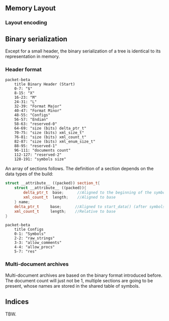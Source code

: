 ## Memory Layout

### Layout encoding

## Binary serialization

Except for a small header, the binary serialization of a tree is identical to its representation in memory.

### Header format

```mermaid
packet-beta
    title Binary Header (Start)
    0-7: "$"
    8-15: "X"
    16-23: "M"
    24-31: "L"
    32-39: "Format Major"
    40-47: "Format Minor"
    48-55: "Configs"
    56-57: "Endian"
    58-63: "reserved-0"
    64-69: "size (bits) delta_ptr_t"
    70-75: "size (bits) xml_size_t"
    76-81: "size (bits) xml_count_t"
    82-87: "size (bits) xml_enum_size_t"
    88-95: "reserved-1"
    96-111: "documents count"
    112-127: "reserved-2"
    128-191: "symbols size"
```
An array of sections follows. The definition of a section depends on the data types of the build:
```c++
struct __attribute__ ((packed)) section_t{
    struct __attribute__ ((packed)){
        delta_ptr_t  base;      //Aligned to the beginning of the symbols table.
        xml_count_t  length;    //Aligned to base
    } name;
    delta_ptr_t     base;      //Aligned to start_data() (after symbols)
    xml_count_t     length;    //Relative to base
}
```

```mermaid
packet-beta
    title Configs
    0-1: "Symbols"
    2-2: "raw_strings"
    3-3: "allow_comments"
    4-4: "allow_procs"
    5-7: "res"
```

### Multi-document archives

Multi-document archives are based on the binary format introduced before.  
The document count will just not be 1, multiple sections are going to be present, whose names are stored in the shared table of symbols. 

## Indices

TBW.